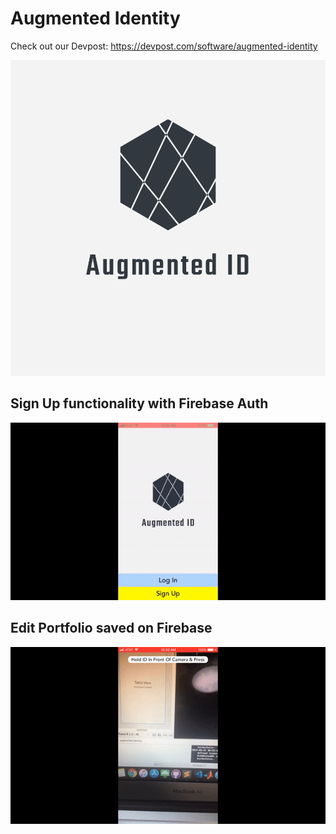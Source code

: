 # Augmented Identity

Check out our Devpost: https://devpost.com/software/augmented-identity

[![image link](https://github.com/EdwardLu2018/augmented-identity/blob/master/logo/logo.png)](https://www.youtube.com/watch?v=DOVoh9fPK0s)

## Sign Up functionality with Firebase Auth
![sign up gif](gifs/sign-up.gif)

## Edit Portfolio saved on Firebase
![edit Portfolio gif](gifs/edit-portfolio.gif)
